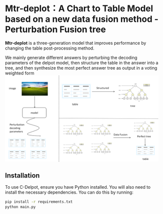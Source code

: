 # Mtr-deplot：A Chart to Table Model based on a new data fusion method - Perturbation Fusion tree

**Mtr-deplot** is a three-generation model that improves performance by changing the table post-processing method.

We mainly generate different answers by perturbing the decoding parameters of the delpot model, then structure the table in the answer into a tree, and then synthesize the most perfect answer tree as output in a voting weighted form
![structural](./image/show3.png)

## Installation

To use C-Delpot, ensure you have Python installed. You will also need to install the necessary dependencies. You can do this by running:

```bash
pip install -r requirements.txt
python main.py
```



